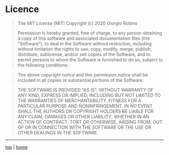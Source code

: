 # Licence

>
> The MIT License (MIT)
> Copyright (c) 2020 Giorgio Robino
>
>
> Permission is hereby granted, free of charge, to any person obtaining a copy
> of this software and associated documentation files (the "Software"), to deal
> in the Software without restriction, including without limitation the rights
> to use, copy, modify, merge, publish, distribute, sublicense, and/or sell
> copies of the Software, and to permit persons to whom the Software is
> furnished to do so, subject to the following conditions:

> The above copyright notice and this permission notice shall be included in all
> copies or substantial portions of the Software.

> THE SOFTWARE IS PROVIDED "AS IS", WITHOUT WARRANTY OF ANY KIND,
> EXPRESS OR IMPLIED, INCLUDING BUT NOT LIMITED TO THE WARRANTIES OF
> MERCHANTABILITY, FITNESS FOR A PARTICULAR PURPOSE AND NONINFRINGEMENT.
> IN NO EVENT SHALL THE AUTHORS OR COPYRIGHT HOLDERS BE LIABLE FOR ANY CLAIM,
> DAMAGES OR OTHER LIABILITY, WHETHER IN AN ACTION OF CONTRACT, TORT OR
> OTHERWISE, ARISING FROM, OUT OF OR IN CONNECTION WITH THE SOFTWARE OR THE USE
> OR OTHER DEALINGS IN THE SOFTWARE.
>


---

[top](#) | [home](../README.md)
